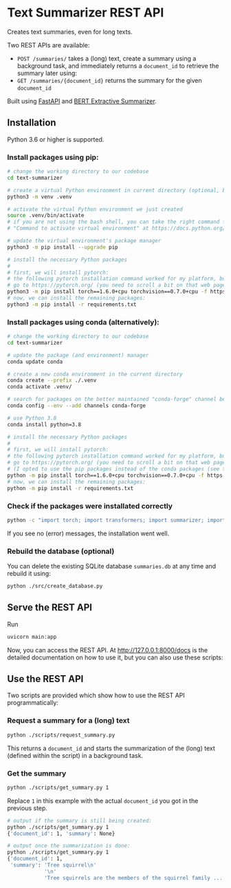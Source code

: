 # Text Summarizer REST API
Creates text summaries, even for long texts. 

Two REST APIs are available:
* `POST /summaries/` takes a (long) text, create a summary using a background task, and immediately returns a `document_id` to retrieve the summary later using:
* `GET /summaries/{document_id}` returns the summary for the given `document_id`

Built using [FastAPI](https://fastapi.tiangolo.com/) and [BERT Extractive Summarizer](https://github.com/dmmiller612/bert-extractive-summarizer).

## Installation
Python 3.6 or higher is supported.

### Install packages using pip:
```bash
# change the working directory to our codebase
cd text-summarizer

# create a virtual Python environment in current directory (optional, but recommended)
python3 -m venv .venv

# activate the virtual Python environment we just created
source .venv/bin/activate
# if you are not using the bash shell, you can take the right command from the table
# "Command to activate virtual environment" at https://docs.python.org/3/library/venv.html

# update the virtual environment's package manager
python3 -m pip install --upgrade pip

# install the necessary Python packages
#
# first, we will install pytorch:
# the following pytorch installation command worked for my platform, but it is highly recommended to
# go to https://pytorch.org/ (you need to scroll a bit on that web page) to generate the correct "pip install" command for your platform
python3 -m pip install torch==1.6.0+cpu torchvision==0.7.0+cpu -f https://download.pytorch.org/whl/torch_stable.html
# now, we can install the remaining packages:
python3 -m pip install -r requirements.txt
```

### Install packages using conda (alternatively):
```bash
# change the working directory to our codebase
cd text-summarizer

# update the package (and environment) manager
conda update conda

# create a new conda environment in the current directory
conda create --prefix ./.venv
conda activate .venv/

# search for packages on the better maintained "conda-forge" channel before using the default channel
conda config --env --add channels conda-forge

# use Python 3.8
conda install python=3.8

# install the necessary Python packages
#
# first, we will install pytorch:
# the following pytorch installation command worked for my platform, but it is highly recommended to
# go to https://pytorch.org/ (you need to scroll a bit on that web page) to generate the correct "pip install" command for your platform
# (I opted to use the pip packages instead of the conda packages (see the following lines) because it worked better for me)
python -m pip install torch==1.6.0+cpu torchvision==0.7.0+cpu -f https://download.pytorch.org/whl/torch_stable.html
# now, we can install the remaining packages:
python -m pip install -r requirements.txt
```

### Check if the packages were installated correctly
```bash
python -c "import torch; import transformers; import summarizer; import fastapi; import uvicorn; import multipart; import requests"
```

If you see no (error) messages, the installation went well.

### Rebuild the database (optional)
You can delete the existing SQLite database `summaries.db` at any time and rebuild it using:
```bash
python ./src/create_database.py
```

## Serve the REST API
Run
```bash
uvicorn main:app
```
Now, you can access the REST API. At http://127.0.0.1:8000/docs is the detailed documentation on how to use it, but you can also use these scripts:

## Use the REST API
Two scripts are provided which show how to use the REST API programmatically:

### Request a summary for a (long) text
```bash
python ./scripts/request_summary.py
```

This returns a `document_id` and starts the summarization of the (long) text (defined within the script) in a background task.

### Get the summary
```bash
python ./scripts/get_summary.py 1
```

Replace `1` in this example with the actual `document_id` you got in the previous step.

```bash
# output if the summary is still being created:
python ./scripts/get_summary.py 1
{'document_id': 1, 'summary': None}

# output once the summarization is done:
python ./scripts/get_summary.py 1
{'document_id': 1,
 'summary': 'Tree squirrel\n'
            '\n'
            'Tree squirrels are the members of the squirrel family ...'}

```
